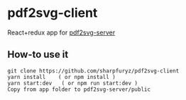 # pdf2svg-client
React+redux app for [pdf2svg-server](https://github.com/sharpfuryz/pdf2svg-server)
## How-to use it
```
git clone https://github.com/sharpfuryz/pdf2svg-client
yarn install    ( or npm install )
yarn start:dev   ( or npm run start:dev )
Copy from app folder to pdf2svg-server/public
```